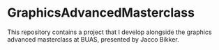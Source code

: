 # GraphicsAdvancedMasterclass

This repository contains a project that I develop alongside the graphics advanced masterclass at BUAS, presented by Jacco Bikker.
